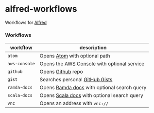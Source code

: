 # alfred-workflows

Workflows for [Alfred](https://www.alfredapp.com)


### Workflows

| workflow      | description  |
|---------------|--------------|
| `atom`        | Opens [Atom](https://atom.io) with optional path  |
| `aws-console` | Opens the [AWS Console](https://console.aws.amazon.com) with optional service |
| `github`      | Opens [Github](https://github.com) repo  |
| `gist`      | Searches personal [GitHub Gists](https://gist.github.com/)  |
| `ramda-docs`       |  Opens [Ramda docs](http://ramdajs.com/docs) with optional search query |
| `scala-docs`       | Opens [Scala docs](https://www.scala-lang.org/api/current/) with optional search query  |
| `vnc`         |  Opens an address with `vnc://` |
